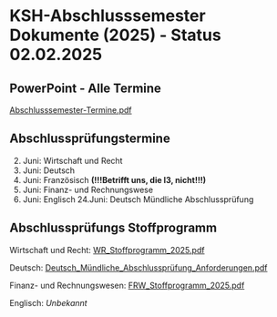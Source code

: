 # KSH-Abschlusssemester Dokumente (2025) - Status 02.02.2025
## PowerPoint - Alle Termine
[Abschlusssemester-Termine.pdf](https://github.com/x47base/ksh-ims-2025-abschlusssemester-dokumente/blob/main/Abschlusssemester-Termine.pdf)

## Abschlussprüfungstermine
2. Juni: Wirtschaft und Recht
3. Juni: Deutsch
4. Juni: Französisch **(!!!Betrifft uns, die I3, nicht!!!)**
5. Juni: Finanz- und Rechnungswese
6. Juni: Englisch
24.Juni: Deutsch Mündliche Abschlussprüfung

## Abschlussprüfungs Stoffprogramm
Wirtschaft und Recht: [WR_Stoffprogramm_2025.pdf](https://github.com/x47base/ksh-ims-2025-abschlusssemester-dokumente/blob/main/WR_Stoffprogramm_2025.pdf)

Deutsch: [Deutsch_Mündliche_Abschlussprüfung_Anforderungen.pdf](https://github.com/x47base/ksh-ims-2025-abschlusssemester-dokumente/blob/main/Deutsch_M%C3%BCndliche_Abschlusspr%C3%BCfung_Anforderungen.pdf)

Finanz- und Rechnungswesen: [FRW_Stoffprogramm_2025.pdf](https://github.com/x47base/ksh-ims-2025-abschlusssemester-dokumente/blob/main/FRW_Stoffprogramm_2025.pdf)

Englisch: *Unbekannt*
